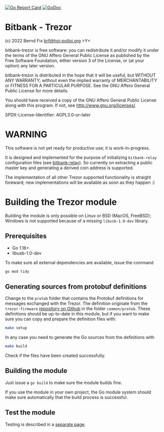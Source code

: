 [![Go Report Card](https://goreportcard.com/badge/github.com/bfix/bitbank-trezor)](https://goreportcard.com/report/github.com/bfix/bitbank-trezor)
[![GoDoc](https://godoc.org/github.com/bfix/bitbank-trezor?status.svg)](https://godoc.org/github.com/bfix/bitbank-trezor)

# Bitbank - Trezor

(c) 2022 Bernd Fix <brf@hoi-polloi.org>   >Y<

bitbank-trezor is free software: you can redistribute it and/or modify it
under the terms of the GNU Affero General Public License as published
by the Free Software Foundation, either version 3 of the License,
or (at your option) any later version.

bitbank-trezor is distributed in the hope that it will be useful, but
WITHOUT ANY WARRANTY; without even the implied warranty of
MERCHANTABILITY or FITNESS FOR A PARTICULAR PURPOSE.  See the GNU
Affero General Public License for more details.

You should have received a copy of the GNU Affero General Public License
along with this program.  If not, see <http://www.gnu.org/licenses/>.

SPDX-License-Identifier: AGPL3.0-or-later

# WARNING

This software is not yet ready for productive use; it is work-in-progress.

It is designed and implemented for the purpose of initializing `bitbank-relay`
configuration files (see [bitbank-relay](https://github.com/bfix/bitbank-relay)).
So currently on extracting a public master key and generating a derived
coin address is supported.

The implementation of all other Trezor supported functionality is straight
foreward; new implementations will be available as soon as they happen :)

# Building the Trezor module

Building the module is only possible on Linux or BSD (MacOS, FreeBSD);
Windows is not supported because of a missing `libusb-1.0-dev` library.

## Prerequisites

* Go 1.16+
* libusb-1.0-dev

To make sure all external dependencies are available, issue the command

```bash
go mod tidy
```

## Generating sources from protobuf definitions

Change to the `protob` folder that contains the Protobuf definitions for
messages exchanged with the Trezor. The definition originate from the
`trezor-firmware` [repository on Github](https://github.com/trezor/trezor-firmware)
in the folder `common/protob`. These definitions should be up-to-date in
this module, but if you want to make sure you can copy and prepare the
definition files with:

```bash
make setup
```

In any case you need to generate the Go sources from the definitions with

```bash
make build
```

Check if the files have been created successfully.

## Building the module

Just issue a `go build` to make sure the module builds fine.

If you use the module in your own project, the Go module system should make
sure automatically that the build process is successful.

## Test the module

Testing is described in a
[separate page](https://github.com/bfix/bitbank-trezor/tree/main/test/README.md).
